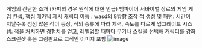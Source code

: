 게임의 간단한 소개 (카피의 경우 원작에 대한 언급)
  뱀파이어 서바이벌 장르의 게임
게임 컨셉, 핵심 메카닉 제시
  캐릭터 이동 : wasd의 8방향 조작
  적 생성 및 패턴: 시간이 지날수록 점점 많은 적이 등장, 적의 종류에 따라 체력, 속도를 다르게
  업그레이드 시스템: 적을 처치하면 경험치를 얻고, 레벨업할 때마다 무기나 스킬을 선택해 캐릭터를 강화
스크린샷 혹은 그림판으로 끄적인 이미지 포함
  ![image](https://github.com/user-attachments/assets/9e21164e-9f7c-4b2b-a63d-f337bb71ddc4)

